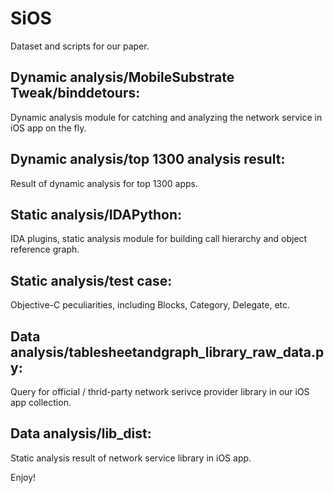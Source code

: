 # SiOS

Dataset and scripts for our paper.

## Dynamic analysis/MobileSubstrate Tweak/binddetours: 
Dynamic analysis module for catching and analyzing the network service in iOS app on the fly.
## Dynamic analysis/top 1300 analysis result: 
Result of dynamic analysis for top 1300 apps.

## Static analysis/IDAPython: 
IDA plugins, static analysis module for building call hierarchy and object reference graph.
## Static analysis/test case: 
Objective-C peculiarities, including Blocks, Category, Delegate, etc.

## Data analysis/tablesheetandgraph_library_raw_data.py: 
Query for official / thrid-party network serivce provider library in our iOS app collection. 
## Data analysis/lib_dist:
Static analysis result of network service library in iOS app.

Enjoy!
